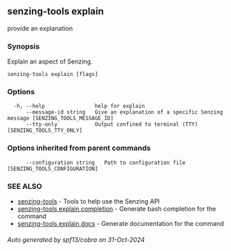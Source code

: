 ## senzing-tools explain

provide an explanation

### Synopsis


Explain an aspect of Senzing.
    

```
senzing-tools explain [flags]
```

### Options

```
  -h, --help                help for explain
      --message-id string   Give an explanation of a specific Senzing message [SENZING_TOOLS_MESSAGE_ID]
      --tty-only            Output confined to terminal (TTY) [SENZING_TOOLS_TTY_ONLY]
```

### Options inherited from parent commands

```
      --configuration string   Path to configuration file [SENZING_TOOLS_CONFIGURATION]
```

### SEE ALSO

* [senzing-tools](senzing-tools.md)	 - Tools to help use the Senzing API
* [senzing-tools explain completion](senzing-tools_explain_completion.md)	 - Generate bash completion for the command
* [senzing-tools explain docs](senzing-tools_explain_docs.md)	 - Generate documentation for the command

###### Auto generated by spf13/cobra on 31-Oct-2024
